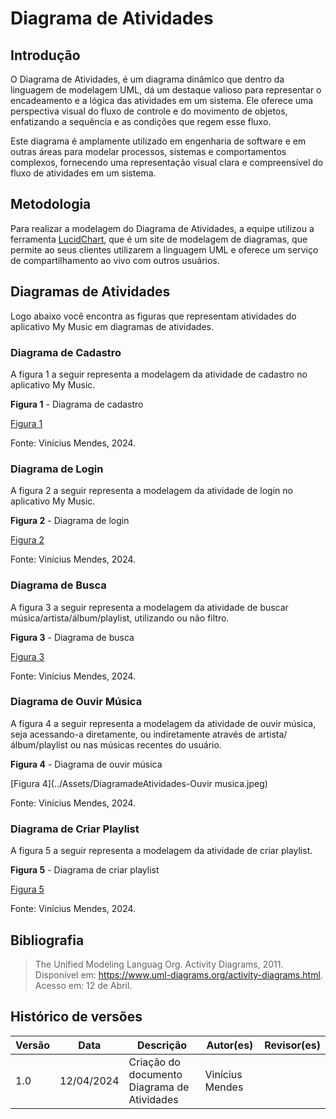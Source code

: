 # Diagrama de Atividades
## Introdução
O Diagrama de Atividades, é um diagrama dinâmico que dentro da linguagem de modelagem UML, dá um destaque valioso para representar o encadeamento e a lógica das atividades em um sistema. Ele oferece uma perspectiva visual do fluxo de controle e do movimento de objetos, enfatizando a sequência e as condições que regem esse fluxo. 

Este diagrama é amplamente utilizado em engenharia de software e em outras áreas para modelar processos, sistemas e comportamentos complexos, fornecendo uma representação visual clara e compreensível do fluxo de atividades em um sistema.

## Metodologia
Para realizar a modelagem do Diagrama de Atividades, a equipe utilizou a ferramenta [LucidChart](https://www.lucidchart.com/pages/pt), que é um site de modelagem de diagramas, que permite ao seus clientes utilizarem a linguagem UML e oferece um serviço de compartilhamento ao vivo com outros usuários.

## Diagramas de Atividades
Logo abaixo você encontra as figuras que representam atividades do aplicativo My Music em diagramas de atividades.

### Diagrama de Cadastro
A figura 1 a seguir representa a modelagem da atividade de cadastro no aplicativo My Music.

**Figura 1** - Diagrama de cadastro

[Figura 1](../Assets/DiagramadeAtividades-Cadastro.jpeg)

Fonte: Vinícius Mendes, 2024.

### Diagrama de Login
A figura 2 a seguir representa a modelagem da atividade de login no aplicativo My Music.

**Figura 2** - Diagrama de login

[Figura 2](../Assets/DiagramadeAtividades-Login.jpeg)

Fonte: Vinícius Mendes, 2024.

### Diagrama de Busca
A figura 3 a seguir representa a modelagem da atividade de buscar música/artista/álbum/playlist, utilizando ou não filtro.

**Figura 3** - Diagrama de busca

[Figura 3](../Assets/DiagramadeAtividades-Busca.jpeg)

Fonte: Vinícius Mendes, 2024.

### Diagrama de Ouvir Música
A figura 4 a seguir representa a modelagem da atividade de ouvir música, seja acessando-a diretamente, ou indiretamente através de artista/álbum/playlist ou nas músicas recentes do usuário.

**Figura 4** - Diagrama de ouvir música

[Figura 4](../Assets/DiagramadeAtividades-Ouvir musica.jpeg)

Fonte: Vinícius Mendes, 2024.

### Diagrama de Criar Playlist
A figura 5 a seguir representa a modelagem da atividade de criar playlist.

**Figura 5** - Diagrama de criar playlist

[Figura 5](../Assets/DiagramadeAtividades-Criarplaylist.jpeg)

Fonte: Vinícius Mendes, 2024.

## Bibliografia 
> The Unified Modeling Languag Org. Activity Diagrams, 2011. Disponível em: https://www.uml-diagrams.org/activity-diagrams.html. Acesso em: 12 de Abril.

## Histórico de versões

| Versão | Data       | Descrição                                   | Autor(es)       | Revisor(es) |
| ------ | ---------- | ------------------------------------------- | --------------- | ----------- |
| 1.0    | 12/04/2024 | Criação do documento Diagrama de Atividades | Vinícius Mendes |             |

